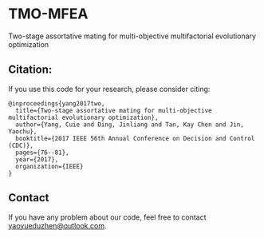 # TMO-MFEA
Two-stage assortative mating for multi-objective multifactorial evolutionary optimization

## Citation:
If you use this code for your research, please consider citing:

```
@inproceedings{yang2017two,
  title={Two-stage assortative mating for multi-objective multifactorial evolutionary optimization},
  author={Yang, Cuie and Ding, Jinliang and Tan, Kay Chen and Jin, Yaochu},
  booktitle={2017 IEEE 56th Annual Conference on Decision and Control (CDC)},
  pages={76--81},
  year={2017},
  organization={IEEE}
}
```

## Contact
If you have any problem about our code, feel free to contact yaoyueduzhen@outlook.com.
